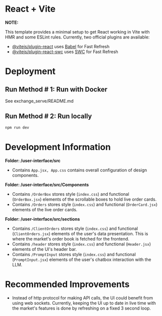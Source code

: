 # React + Vite 

**NOTE:** 

This template provides a minimal setup to get React working in Vite with HMR and some ESLint rules.
Currently, two official plugins are available:

- [@vitejs/plugin-react](https://github.com/vitejs/vite-plugin-react/blob/main/packages/plugin-react/README.md) uses [Babel](https://babeljs.io/) for Fast Refresh
- [@vitejs/plugin-react-swc](https://github.com/vitejs/vite-plugin-react-swc) uses [SWC](https://swc.rs/) for Fast Refresh

# Deployment

## Run Method \# 1: Run with Docker
See exchange_serve/README.md

## Run Method \# 2: Run locally
```bash
npm run dev
```


# Development Information

**Folder: /user-interface/src**

- Contains `App.jsx, App.css` contains overall configuration of design components.

**Folder: /user-interface/src/Components**

- Contains `/OrderBox` stores style (`index.css`) and functional (`OrderBox.jsx`) elements of the scrollable boxes to hold live order cards.
- Contains `/Orders` stores style (`index.css`) and functional (`OrderCard.jsx`) elements of the live order cards.

**Folder: /user-interface/src/sections**

- Contains `/ClientOrders` stores style (`index.css`) and functional (`ClientOrders.jsx`) elements of the user's data presentation. This is where the market's order book is fetched for the frontend.
- Contains `/header` stores style (`index.css`) and functional (`Header.jsx`) elements of the UI's header bar.
- Contains `/PromptInput` stores style (`index.css`) and functional (`PromptInput.jsx`) elements of the user's chatbox interaction with the LLM.

# Recommended Improvements

- Instead of http protocol for making API calls, the UI could benefit from using web sockets. Currently,  keeping the UI up to date in live time with the market's features is done by refreshing on a fixed 3 second loop.
